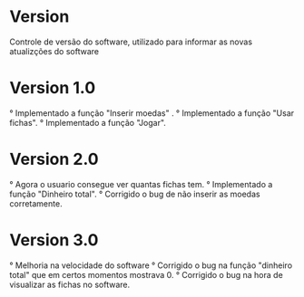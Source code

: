 # Version
Controle de versão do software, utilizado para informar as novas atualizções do software

# Version 1.0
° Implementado a função "Inserir moedas" .
° Implementado a função "Usar fichas".
° Implementado a função "Jogar".

# Version 2.0
° Agora o usuario consegue ver quantas fichas tem.
° Implementado a função "Dinheiro total".
° Corrigido o bug de não inserir as moedas corretamente.

# Version 3.0
° Melhoria na velocidade do software
° Corrigido o bug na função "dinheiro total" que em certos momentos mostrava 0.
° Corrigido o bug na hora de visualizar as fichas no software.